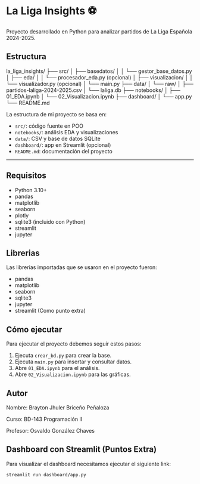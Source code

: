 # La Liga Insights ⚽

Proyecto desarrollado en Python para analizar partidos de La Liga Española 2024-2025.

## Estructura

la_liga_insights/
├── src/
│ ├── basedatos/
│ │ └── gestor_base_datos.py
│ ├── eda/
│ │ └── procesador_eda.py (opcional)
│ ├── visualizacion/
│ │ └── visualizador.py (opcional)
│ └── main.py
├── data/
│ └── raw/
│ ├── partidos-laliga-2024-2025.csv
│ └── laliga.db
├── notebooks/
│ ├── 01_EDA.ipynb
│ └── 02_Visualizacion.ipynb
├── dashboard/
│ └── app.py
└── README.md

La estructura de mi proyecto se basa en:

- `src/`: código fuente en POO
- `notebooks/`: análisis EDA y visualizaciones
- `data/`: CSV y base de datos SQLite
- `dashboard/`: app en Streamlit (opcional)
- `README.md`: documentación del proyecto


---

## Requisitos

- Python 3.10+
- pandas
- matplotlib
- seaborn
- plotly
- sqlite3 (incluido con Python)
- streamlit
- jupyter

## Librerias
Las librerias importadas que se usaron en el proyecto fueron:

- pandas
- matplotlib
- seaborn
- sqlite3
- jupyter
- streamlit (Como punto extra)

## Cómo ejecutar
Para ejecutar el proyecto debemos seguir estos pasos:

1. Ejecuta `crear_bd.py` para crear la base.
2. Ejecuta `main.py` para insertar y consultar datos.
3. Abre `01_EDA.ipynb` para el análisis.
4. Abre `02_Visualizacion.ipynb` para las gráficas.


## Autor
Nombre: Brayton Jhuler Briceño Peñaloza

Curso: BD-143 Programación II

Profesor: Osvaldo González Chaves

## Dashboard con Streamlit (Puntos Extra)

Para visualizar el dashboard necesitamos ejecutar el siguiente link:
```bash
streamlit run dashboard/app.py
